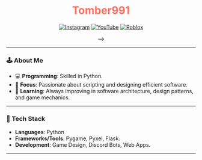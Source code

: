 <div align="center">
<!-- BANNER -->
</div>

<h1 align="center"><span style="color: #ff6f61;">Tomber991</span></h1>
<div align="center">
  <!-- Badges -->

  [![Instagram](https://img.shields.io/badge/Instagram-@tomas.schm-E4405F?logo=instagram&logoColor=white)](https://instagram.com/tomas.schm)
  [![YouTube](https://img.shields.io/badge/YouTube-Tomber-red?logo=youtube)](https://www.youtube.com/@Tomber991/featured)
  [![Roblox](https://img.shields.io/badge/Roblox-Tomber-red?logo=roblox)](https://www.roblox.com/users/168664559/profile)

-->
</div>

---

### 🕹️ About Me

- 💻 **Programming**: Skilled in Python.
- 🎯 **Focus**: Passionate about scripting and designing efficient software.
- 🌱 **Learning**: Always improving in software architecture, design patterns, and game mechanics.

---

### 🚀 Tech Stack

- **Languages**: Python
- **Frameworks/Tools**: Pygame, Pyxel, Flask.
- **Development**: Game Design, Discord Bots, Web Apps.

---

<!--

### 🎬 Featured Video

[![YouTube Video](https://img.youtube.com/vi/TU_VIDEO_ID/maxresdefault.jpg)](https://www.youtube.com/watch?v=TU_VIDEO_ID)

-->
<!--
### 📫 Connect with Me

- **X**: [@991](https://twitter.com/User_991_)
- **LinkedIn**: [Tomas Schmidt](https://www.linkedin.com/in/tomas-schmidt-a111911b5/)
- **Discord**: [Server991](https://discord.gg/Tomber991)
-->